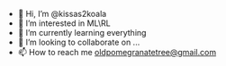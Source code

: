 - 👋 Hi, I’m @kissas2koala
- 👀 I’m interested in ML\RL
- 🌱 I’m currently learning everything
- 💞️ I’m looking to collaborate on ...
- 📫 How to reach me oldpomegranatetree@gmail.com

<!---
kissas2koala/kissas2koala is a ✨ special ✨ repository because its `README.md` (this file) appears on your GitHub profile.
You can click the Preview link to take a look at your changes.
--->
